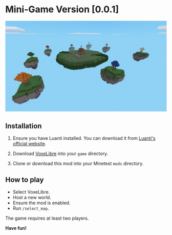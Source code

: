 # Mini-Game Version [0.0.1]

![The Giant Circle](screenshot.png)

## Installation

1. Ensure you have Luanti installed. You can download it from [Luanti's official website](https://www.minetest.net/downloads/).

2. Download [VoxeLibre](https://github.com/VoxeLibre/VoxeLibre) into your `game` directory.

3. Clone or download this mod into your Minetest `mods` directory.

## How to play

- Select VoxeLibre.
- Host a new world.
- Ensure the mod is enabled.
- Run `/select_map`.

The game requires at least two players.

**Have fun!**